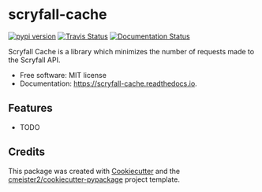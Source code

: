 # scryfall-cache


[![pypi version](https://img.shields.io/pypi/v/scryfall_cache.svg)](https://pypi.python.org/pypi/scryfall_cache)
[![Travis Status](https://img.shields.io/travis/cmeister2/scryfall_cache.svg)](https://travis-ci.org/cmeister2/scryfall_cache)
[![Documentation Status](https://readthedocs.org/projects/scryfall-cache/badge/?version=latest)](https://scryfall-cache.readthedocs.io/en/latest/?badge=latest)


Scryfall Cache is a library which minimizes the number of requests made to the Scryfall API.


- Free software: MIT license
- Documentation: https://scryfall-cache.readthedocs.io.


## Features
- TODO

## Credits

This package was created with [Cookiecutter](https://github.com/audreyr/cookiecutter) and the [cmeister2/cookiecutter-pypackage](https://github.com/cmeister2/cookiecutter-pypackage) project template.
